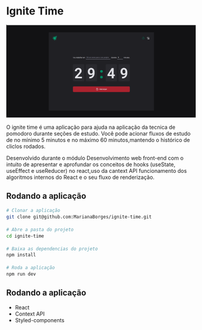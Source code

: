 # Ignite Time
![Imagem da aplicação em uma tela do navegador no computador](img/cronometro.png) 

<p>O ignite time é uma aplicação para ajuda na aplicação da tecnica de pomodoro durante seções de estudo. Você pode acionar fluxos de estudo de no mínimo 5 minutos e no máximo 60 minutos,mantendo o histórico de cliclos rodados.</p>
<p>Desenvolvido durante o módulo Desenvolvimento web front-end com o intuito de apresentar e aprofundar os conceitos de hooks (useState, useEffect e useReducer) no react,uso da cantext API funcionamento dos algoritmos internos do React e o seu fluxo de renderização.</p>

## Rodando a aplicação

```bash
# Clonar a aplicação
git clone git@github.com:MarianaBorges/ignite-time.git

# Abre a pasta do projeto 
cd ignite-time

# Baixa as dependencias do projeto
npm install

# Roda a aplicação 
npm run dev

```

## Rodando a aplicação
* React
* Context API
* Styled-components
